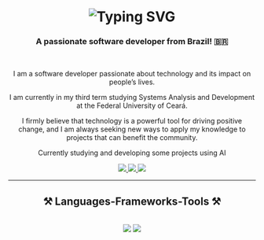 <h1 align="center">
     <img src="https://readme-typing-svg.demolab.com?font=Fira+Code&weight=600&size=25&pause=1000&color=ffffff&random=false&width=435&height=40&lines=Hi,+I'm+Arthur+Willame! 👨‍💻" alt="Typing SVG">
   
</h1>

<h3 align="center">A passionate software developer from Brazil! 🇧🇷</h3>


<br/>

<div align="center">
  
I am a software developer passionate about technology and its impact on people’s lives.  <br/>

  
I am currently in my third term studying Systems Analysis and Development at the Federal University of Ceará.   <br/>

I firmly believe that technology is a powerful tool for driving positive change, and I am always seeking new ways to apply my knowledge to projects that can benefit the community. <br/>

Currently studying and developing some projects using AI

</div>
 
<div align="center"> 
  <a href="arthurwillame2017@gmail.com">
    <img src="https://img.shields.io/badge/Gmail-333333?style=for-the-badge&logo=gmail&logoColor=red" />
  </a>
  <a href="https://www.linkedin.com/in/arthur-willame-14716b28b/" target="_blank">
    <img src="https://img.shields.io/badge/LinkedIn-0077B5?style=for-the-badge&logo=linkedin&logoColor=white" target="_blank" />
  </a>
  <a href="https://salesp07.github.io" target="_blank">
     <img src="https://img.shields.io/badge/Portfolio-FF5722?style=for-the-badge&logo=todoist&logoColor=white" target="_blank" /> <!-- sqlite, safari, google-chrome are other good icon options -->
  </a>
</div>

 <hr/>
 
<h2 align="center">⚒️ Languages-Frameworks-Tools ⚒️</h2>
<br/>
<div align="center">
    <img src="https://skillicons.dev/icons?i=react,nextjs,ts,js,tailwind,html,css,figma,git,vite,github" />
    <img src="https://skillicons.dev/icons?i=nodejs,python,express,postman,firebase,mongodb,prisma,mysql,postgres,docker,redux" /><br>
</div>

<br/>

